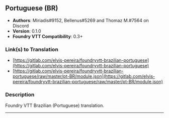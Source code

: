 ## Portuguese (BR)

* **Authors**: Miriadis#9152, Bellenus#5269 and Thomaz M.#7564 on Discord
* **Version**: 0.1.0
* **Foundry VTT Compatibility**: 0.3+

### Link(s) to Translation
* [https://gitlab.com/elvis-pereira/foundryvtt-brazilian-portuguese](https://gitlab.com/elvis-pereira/foundryvtt-brazilian-portuguese)
* [https://gitlab.com/elvis-pereira/foundryvtt-brazilian-portuguese/raw/master/pt-BR/module.json](https://gitlab.com/elvis-pereira/foundryvtt-brazilian-portuguese/raw/master/pt-BR/module.json)

### Description
Foundry VTT Brazilian (Portuguese) translation.

---


